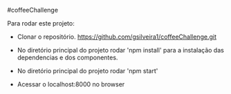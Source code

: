 #coffeeChallenge

Para rodar este projeto:

- Clonar o repositório. https://github.com/gsilveira1/coffeeChallenge.git

- No diretório principal do projeto rodar 'npm install' para a instalação das dependencias e dos componentes.

- No diretório principal do projeto rodar 'npm start' 

- Acessar o localhost:8000 no browser